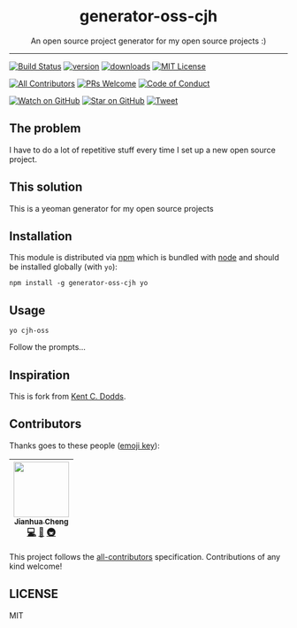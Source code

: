 <div align="center">
<h1>generator-oss-cjh</h1>

<p>An open source project generator for my open source projects :)</p>
</div>

<hr />

[![Build Status][build-badge]][build]
[![version][version-badge]][package]
[![downloads][downloads-badge]][npmtrends]
[![MIT License][license-badge]][LICENSE]

[![All Contributors](https://img.shields.io/badge/all_contributors-2-orange.svg?style=flat-square)](#contributors)
[![PRs Welcome][prs-badge]][prs]
[![Code of Conduct][coc-badge]][coc]

[![Watch on GitHub][github-watch-badge]][github-watch]
[![Star on GitHub][github-star-badge]][github-star]
[![Tweet][twitter-badge]][twitter]

## The problem

I have to do a lot of repetitive stuff every time I set up a new open source project.

## This solution

This is a yeoman generator for my open source projects

## Installation

This module is distributed via [npm][npm] which is bundled with [node][node] and should
be installed globally (with `yo`):

```
npm install -g generator-oss-cjh yo
```

## Usage

```
yo cjh-oss
```

Follow the prompts...

## Inspiration

This is fork from [Kent C. Dodds](https://github.com/kentcdodds).

## Contributors

Thanks goes to these people ([emoji key][emojis]):

<!-- ALL-CONTRIBUTORS-LIST:START - Do not remove or modify this section -->
| [<img src="https://avatars.githubusercontent.com/u/10795207?v=3" width="100px;"/><br /><sub>Jianhua Cheng</sub>](https://chengjianhua.github.io)<br />[💻](https://github.com/chengjianhua/generator-oss-cjh/commits?author=chengjianhua "Code") [📖](https://github.com/chengjianhua/generator-oss-cjh/commits?author=chengjianhua "Documentation") [🚇](#infra-chengjianhua "Infrastructure (Hosting, Build-Tools, etc)") |
| :---: |
<!-- ALL-CONTRIBUTORS-LIST:END -->

This project follows the [all-contributors][all-contributors] specification. Contributions of any kind welcome!

## LICENSE

MIT

[npm]: https://www.npmjs.com/
[node]: https://nodejs.org
[sindresorhus]: https://github.com/sindresorhus
[generator-nm]: https://github.com/sindresorhus/generator-nm
[build-badge]: https://img.shields.io/travis/chengjianhua/generator-oss-cjh.svg?style=flat-square
[build]: https://travis-ci.org/chengjianhua/generator-oss-cjh
[version-badge]: https://img.shields.io/npm/v/generator-oss-cjh.svg?style=flat-square
[package]: https://www.npmjs.com/package/generator-oss-cjh
[downloads-badge]: https://img.shields.io/npm/dm/generator-oss-cjh.svg?style=flat-square
[npmtrends]: http://www.npmtrends.com/generator-oss-cjh
[license-badge]: https://img.shields.io/npm/l/generator-oss-cjh.svg?style=flat-square
[license]: https://github.com/chengjianhua/generator-oss-cjh/blob/master/LICENSE
[prs-badge]: https://img.shields.io/badge/PRs-welcome-brightgreen.svg?style=flat-square
[prs]: http://makeapullrequest.com
[donate-badge]: https://img.shields.io/badge/$-support-green.svg?style=flat-square
[coc-badge]: https://img.shields.io/badge/code%20of-conduct-ff69b4.svg?style=flat-square
[coc]: https://github.com/chengjianhua/generator-oss-cjh/blob/master/other/CODE_OF_CONDUCT.md
[github-watch-badge]: https://img.shields.io/github/watchers/chengjianhua/generator-oss-cjh.svg?style=social
[github-watch]: https://github.com/chengjianhua/generator-oss-cjh/watchers
[github-star-badge]: https://img.shields.io/github/stars/chengjianhua/generator-oss-cjh.svg?style=social
[github-star]: https://github.com/chengjianhua/generator-oss-cjh/stargazers
[twitter]: https://twitter.com/intent/tweet?text=Check%20out%20generator-oss-cjh%20by%20%40chengjianhua%20https%3A%2F%2Fgithub.com%2Fchengjianhua%2Fgenerator-oss-cjh%20%F0%9F%91%8D
[twitter-badge]: https://img.shields.io/twitter/url/https/github.com/chengjianhua/generator-oss-cjh.svg?style=social
[emojis]: https://github.com/chengjianhua/all-contributors#emoji-key
[all-contributors]: https://github.com/chengjianhua/all-contributors
